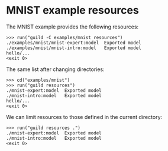 # MNIST example resources

The MNIST example provides the following resources:

    >>> run("guild -C examples/mnist resources")
    ./examples/mnist/mnist-expert:model  Exported model
    ./examples/mnist/mnist-intro:model   Exported model
    hello/...
    <exit 0>

The same list after changing directories:

    >>> cd("examples/mnist")
    >>> run("guild resources")
    ./mnist-expert:model  Exported model
    ./mnist-intro:model   Exported model
    hello/...
    <exit 0>

We can limit resources to those defined in the current directory:

    >>> run("guild resources .")
    ./mnist-expert:model  Exported model
    ./mnist-intro:model   Exported model
    <exit 0>
